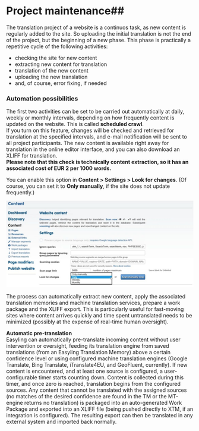 # Project maintenance##

The translation project of a website is a continuos task, as new content is regularly added to the site. So  uploading the initial translation is not the end of the project, but the beginning of a new phase. This phase is practically a repetitive cycle of the following activities:  

- checking the site for new content  
- extracting new content for translation  
- translation of the new content  
- uploading the new translation  
- and, of course, error fixing, if needed  


### Automation possibilities
The first two activities can be set to be carried out automatically at daily, weekly or monthly intervals, depending on how frequently content is updated on the website. This is called **scheduled crawl**.<br> If you turn on this feature, changes will be checked and retrieved for translation at the specified intervals, and e-mail notification will be sent to all project participants. The new content is available right away for translation in the online editor interface, and you can also download an XLIFF for translation.<br>
**Please note that this check is technically content extraction, so it has an associated cost of EUR 2 per 1000 words.**  

You can enable this option in **Content > Settings > Look for changes**. (Of course, you can set it to **Only manually**, if the site does not update frequently.)  

![Scheduled Scan](/img/scheduledScan.png)  

The process can automatically extract new content, apply the associated translation memories and machine translation services, prepare a work package and the XLIFF export. This is particularly useful for fast-moving sites where content arrives quickly and time spent untranslated needs to be minimized (possibly at the expense of real-time human oversight).  

**Automatic pre-translation**<br>
Easyling can automatically pre-translate incoming content without user intervention or oversight, feeding its translation engine from saved translations (from an Easyling Translation Memory) above a certain confidence level or using configured machine translation engines (Google Translate, Bing Translate, iTranslate4EU, and GeoFluent, currently).
If new content is encountered, and at least one source is configured, a user-configurable timer starts counting down. Content is collected during this timer, and once zero is reached, translation begins from the configured sources. Any content that cannot be translated with the assigned sources (no matches of the desired confidence are found in the TM or the MT-engine returns no translation) is packaged into an auto-generated Work Package and exported into an XLIFF file (being pushed directly to XTM, if an integration is configured). The resulting export can then be translated in any external system and imported back normally.
